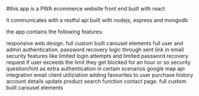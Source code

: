 #this app is a PWA ecommerce website front end built with react 

it communicates with a restful api built with nodejs, express and mongodb

the app contains the following features:

responsive web design.
full custom built carousel elements
full user and admin authentication.
password recovery logic through sent link in email
security features like limited login attempts and limited password recovery request
if user exceeds the limit they get blocked for an hour or so
security question/hint as extra authentication in certain scenarios
google map api integration
email client utiliziation
adding favourites to user
purchase history
account details update
product search function
contact page.
full custom built carousel elements
